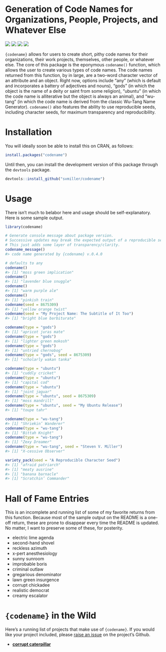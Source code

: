
# Generation of Code Names for Organizations, People, Projects, and Whatever Else

[![](https://www.r-pkg.org/badges/version/codename?color=green)](https://cran.r-project.org/package=codename)
[![](http://cranlogs.r-pkg.org/badges/grand-total/codename?color=green)](https://cran.r-project.org/package=codename)
[![](http://cranlogs.r-pkg.org/badges/last-month/codename?color=green)](https://cran.r-project.org/package=codename)
[![](http://cranlogs.r-pkg.org/badges/last-week/codename?color=green)](https://cran.r-project.org/package=codename)

`{codename}` allows for users to create short, pithy code names for
their organizations, their work projects, themselves, other people, or
whatever else. The core of this package is the eponymous `codename()`
function, which allows the user to create various types of code names.
The code names returned from this function, by in large, are a two-word
character vector of an attribute and an object. Right now, options
include “any” (which is default and incorporates a battery of adjectives
and nouns), “gods” (in which the object is the name of a deity or saint
from some religion), “ubuntu” (in which the code name is alliterative
but the object is always an animal), and “wu-tang” (in which the code
name is derived from the classic Wu-Tang Name Generator). `codename()`
also features the ability to use reproducible seeds, including character
seeds, for maximum transparency and reproducibility.

# Installation

You will ideally soon be able to install this on CRAN, as follows:

``` r
install.packages("codename")
```

Until then, you can install the development version of this package
through the `devtools` package.

``` r
devtools::install_github("svmiller/codename")
```

# Usage

There isn’t much to belabor here and usage should be self-explanatory.
Here is some sample output.

``` r
library(codename)

# Generate console message about package version.
# Successive updates may break the expected output of a reproducible seed.
# This just adds some layer of transparency/clarity.
codename_message()
#> code name generated by {codename} v.0.4.0

# defaults to any
codename()
#> [1] "moss green implication"
codename()
#> [1] "lavender blue snuggle"
codename()
#> [1] "warm purple ale"
codename()
#> [1] "pinkish train"
codename(seed = 8675309)
#> [1] "yellow orange twist"
codename(seed = "My Project Name: The Subtitle of It Too")
#> [1] "bright blue barbiturate"

codename(type = "gods")
#> [1] "apricot juras mate"
codename(type = "gods")
#> [1] "lighter green mokosh"
codename(type = "gods")
#> [1] "untried chernobog"
codename(type = "gods", seed = 8675309)
#> [1] "scholarly wakan tanka"

codename(type = "ubuntu")
#> [1] "cuddly cricket"
codename(type = "ubuntu")
#> [1] "capital cod"
codename(type = "ubuntu")
#> [1] "joint jaguar"
codename(type = "ubuntu", seed = 8675309)
#> [1] "moss mandrill"
codename(type = "ubuntu", seed = "My Ubuntu Release")
#> [1] "toupe tahr"

codename(type = "wu-tang")
#> [1] "Shriekin’ Wanderer"
codename(type = "wu-tang")
#> [1] "Bittah Knight"
codename(type = "wu-tang")
#> [1] "Zexy Dreamer"
codename(type = "wu-tang", seed = "Steven V. Miller")
#> [1] "X-cessive Observer"

variety_pack(seed = "A Reproducible Character Seed")
#> [1] "afraid patriarch"
#> [1] "meaty ausrine"
#> [1] "banana barnacle"
#> [1] "Scratchin’ Commander"
```

# Hall of Fame Entries

This is an incomplete and running list of some of my favorite returns
from this function. Because most of the sample output on the README is a
one-off return, these are prone to disappear every time the README is
updated. No matter, I want to preserve some of these, for posterity.

  - electric lime agenda
  - second-hand shovel
  - reckless azimuth
  - x-pert anesthesiology
  - sunny sunroom
  - improbable boris
  - criminal outlaw
  - gregarious denominator
  - lawn green insurgence
  - corrupt chickadee
  - realistic democrat
  - creamy escalator

# `{codename}` in the Wild

Here’s a running list of projects that make use of `{codename}`. If you
would like your project included, please [raise an
issue](https://github.com/svmiller/codename/issues) on the project’s
Github.

  - [**corrupt
    caterpillar**](https://github.com/andrewheiss/corrupt-caterpillar)
